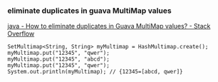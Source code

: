 ### eliminate duplicates in guava MultiMap values


[java - How to eliminate duplicates in Guava MultiMap values? - Stack Overflow](https://stackoverflow.com/questions/18983463/how-to-eliminate-duplicates-in-guava-multimap-values "java - How to eliminate duplicates in Guava MultiMap values? - Stack Overflow")


 

```
SetMultimap<String, String> myMultimap = HashMultimap.create();
myMultimap.put("12345", "qwer");
myMultimap.put("12345", "abcd");
myMultimap.put("12345", "qwer");
System.out.println(myMultimap); // {12345=[abcd, qwer]}
```
